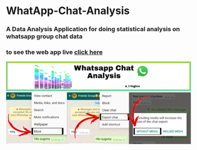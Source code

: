 # WhatApp-Chat-Analysis
<h3> A Data Analysis Application for doing statistical analysis on whatsapp group chat data <h3>

to see the web app live 
<a href="https://share.streamlit.io/akhil-tony/whatapp-chat-analysis/main/finalapp.py">click here<a>

<img src='header.jpg'/>
<img src='guideline2.jpg'/>

